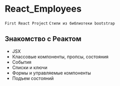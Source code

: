 # React_Employees
`First React Project`
`Стили из библиотеки bootstrap`

## Знакомство с Реактом

* JSX
* Классовые компоненты, пропсы, состояния
* События
* Списки и ключи
* Формы и управляемые компоненты
* Подъем состояний
